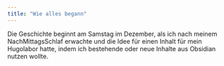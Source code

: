 ```yaml
---
title: "Wie alles begann"
---
```

Die Geschichte beginnt am Samstag im Dezember, als ich nach meinem NachMittagsSchlaf erwachte und die Idee für einen Inhalt für mein Hugolabor hatte, indem ich bestehende oder neue Inhalte aus Obsidian nutzen wollte.